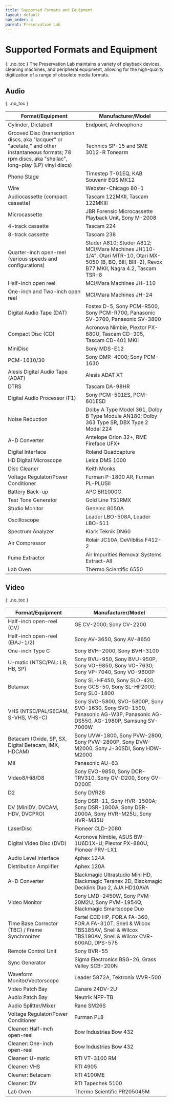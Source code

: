 ```yaml
---
title: Supported Formats and Equipment
layout: default
nav_order: 4
parent: Preservation Lab
---
```



# Supported Formats and Equipment
{: .no_toc }
The Preservation Lab maintains a variety of playback devices, cleaning machines, and peripheral equipment, allowing for the high-quality digitization of a range of obsolete media formats.

## Audio
{: .no_toc }

| **Format/Equipment** | **Manufacturer/Model** |
|   -----          |     -----      |  
|   Cylinder, Dictabelt      |  Endpoint, Archeophone |
|   Grooved Disc (transcription discs, aka "lacquer" or "acetate," and other instantaneous formats; 78 rpm discs, aka "shellac", long-play (LP) vinyl discs)      |  Technics SP-15 and SME 3012-R Tonearm |
|   Phono Stage      |  Timestep T-01EQ, KAB Souvenir EQS MK12 |
|   Wire      |  Webster-Chicago 80-1 |
|   Audiocassette (compact cassette)     |  Tascam 122MKII, Tascam 122MKIII |
|   Microcassette      |  JBR Forensic Microcassette Playback Unit, Sony M-2008 |
| 4-track cassette    | Tascam 224  |
| 8-track cassette    | Tascam 238  |
|   Quarter-inch open-reel (various speeds and configurations)     |  Studer A810; Studer A812; MCI/Mara Machines JH110-1/4", Otari MTR-10, Otari MX-5050 (B, BQ, BIII, BIII-2), Revox B77 MKII, Nagra 4.2, Tascam TSR-8 |
|   Half-inch open reel      |  MCI/Mara Machines JH-110 |
|   One-inch and Two-inch open reel      |  MCI/Mara Machines JH-24 |
|   Digital Audio Tape (DAT)      |  Fostex D-5, Sony PCM-R500, Sony PCM-R700, Panasonic SV-3700, Panasonic SV-3800 |
|   Compact Disc (CD)      |  Acronova Nimbie, Plextor PX-880U, Tascam CD-305, Tascam CD-401 MKII |
|   MiniDisc     |  Sony MDS-E12 |
|  PCM-1610/30     |  Sony DMR-4000; Sony PCM-1630 |
|   Alesis Digital Audio Tape (ADAT)     |  Alesis ADAT XT |
|   DTRS     |  Tascam DA-98HR |
|   Digital Audio Processor (F1)      |  Sony PCM-501ES, PCM-601ESD |
|   Noise Reduction      |  Dolby A Type Model 361, Dolby B Type Module AN180; Dolby 363 Type SR, DBX Type 2 Model 224 |
|   A-D Converter      |  Antelope Orion 32+, RME Fireface UFX+ |
|   Digital Interface     |  Roland Quadcapture |
|   HD Digital Microscope      |  Leica DMS 1000 |
|   Disc Cleaner      |  Keith Monks |
|   Voltage Regulator/Power Conditioner      |  Furman P-1800 AR, Furman PL-PLUSII |
|   Battery Back-up      |  APC BR1000G |
|   Test Tone Generator      |  Gold Line TS1RMX |
|   Studio Monitor      |  Genelec 8050A |
|   Oscilloscope      |  Leader LBO-508A, Leader LBO-511 |
|   Spectrum Analyzer      |  Klark Teknik DN60 |
|   Air Compressor      |  Rolair JC10A, DeVilbliss F412-2 |
|   Fume Extractor      |  Air Impurities Removal Systems Extract-All |
|   Lab Oven      |  Thermo Scientific 6550 |

## Video
{: .no_toc }

| **Format/Equipment** | **Manufacturer/Model** |
|   -----          |     -----      |  
|   Half-inch open-reel (CV)    |  GE CV-2000; Sony CV-2200 |
|   Half-inch open-reel (EIAJ-1/2)      |  Sony AV-3650, Sony AV-8650 |
|   One-inch Type C      | Sony BVH-2000, Sony BVH-3100 |
|   U-matic (NTSC/PAL: LB, HB, SP)      |  Sony BVU-950, Sony BVU-950P, Sony VO-9850, Sony VO-7630; Sony VP-7040, Sony VO-9600P |
|   Betamax      |  Sony SL-HF450, Sony SLO-420, Sony GCS-50, Sony SL-HF2000; Sony SL0-1800 |
|   VHS (NTSC/PAL/SECAM, S-VHS, VHS-C)      |  Sony SVO-5800, SVO-5800P, Sony SVO-1630, Sony SVO-1500, Panasonic AG-W3P, Panasonic AG-DS550, AG-1980P, Samsung SV-7000W |
|   Betacam (Oxide, SP, SX, Digital Betacam, IMX, HDCAM)      |  Sony UVW-1800, Sony PVW-2800, Sony PVW-2800P, Sony DVW-M2000, Sony J-30SDI, Sony HDW-M2000 |
|   MII      |  Panasonic AU-63 |
|   Video8/Hi8/D8      |  Sony EVO-9850, Sony DCR-TRV310, Sony GV-D200, Sony GV-D200E |
|   D2      |  Sony DVR28 |
|   DV (MiniDV, DVCAM, HDV, DVCPRO)      |  Sony DSR-11, Sony HVR-1500A; Sony DSR-1800A, Sony DSR-2000A, Sony HVR-M25U, Sony HVR-M35U |
|   LaserDisc      |  Pioneer CLD-2080 |
|   Digital Video Disc (DVD)      |  Acronova Nimbie, ASUS BW-1U6D1X-U; Plextor PX-880U, Pioneer PRV-LX1 |
|   Audio Level Interface      |  Aphex 124A |
|   Distribution Amplifier      |  Aphex 120A |
|   A-D Converter      |  Blackmagic Ultrastudio Mini HD, Blackmagic Teranex 2D, Blackmagic Decklink Duo 2, AJA HD10AVA |
|   Video Monitor      |  Sony LMD-2450W, Sony PVM-20M2U, Sony PVM-1954Q, Blackmagic Smartscope Duo |
|   Time Base Corrector (TBC) / Frame Synchronizer      |  Fortel CCD HP, FOR.A FA-360, FOR.A FA-310T, Snell & Wilcox TBS185AV, Snell & Wilcox TBS190AV, Snell & Wilcox CVR-600AD, DPS-575 |
|   Remote Control Unit      |  Sony BVR-55 |
|   Sync Generator      |  Sigma Electronics BSG-26, Grass Valley SCB-200N |
|   Waveform Monitor/Vectorscope     |  Leader 5872A, Tektronix WVR-500|
|   Video Patch Bay      |  Canare 24DV-2U |
|   Audio Patch Bay      |  Neutrik NPP-TB |
|   Audio Splitter/Mixer      |  Rane SM26S |
|   Voltage Regulator/Power Conditioner      |  Furman PL8 |
|   Cleaner: Half-inch open-reel   |  Bow Industries Bow 432 |
|   Cleaner: One-inch open-reel   |  Bow Industries Bow 432 |
|   Cleaner: U-matic      |  RTI VT-3100 RM |
|   Cleaner: VHS      |  RTI 4905 |
|   Cleaner: Betacam      |  RTI 4100ME |
|   Cleaner: DV      |  RTI Tapechek 5100 |
|   Lab Oven      |  Thermo Scientific PR205045M |
